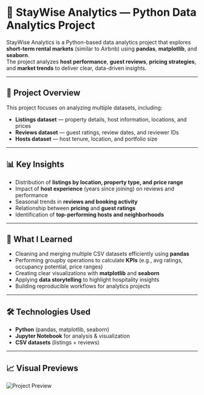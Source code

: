 # 🏡 StayWise Analytics — Python Data Analytics Project  

StayWise Analytics is a Python-based data analytics project that explores **short-term rental markets** (similar to Airbnb) using **pandas**, **matplotlib**, and **seaborn**.  
The project analyzes **host performance**, **guest reviews**, **pricing strategies**, and **market trends** to deliver clear, data-driven insights.  

---

## 📌 Project Overview  
This project focuses on analyzing multiple datasets, including:  
- **Listings dataset** — property details, host information, locations, and prices  
- **Reviews dataset** — guest ratings, review dates, and reviewer IDs  
- **Hosts dataset** — host tenure, location, and portfolio size  

---

## 📊 Key Insights  
- Distribution of **listings by location, property type, and price range**  
- Impact of **host experience** (years since joining) on reviews and performance  
- Seasonal trends in **reviews and booking activity**  
- Relationship between **pricing** and **guest ratings**  
- Identification of **top-performing hosts and neighborhoods**  

---

## 🧠 What I Learned  
- Cleaning and merging multiple CSV datasets efficiently using **pandas**  
- Performing groupby operations to calculate **KPIs** (e.g., avg ratings, occupancy potential, price ranges)  
- Creating clear visualizations with **matplotlib** and **seaborn**  
- Applying **data storytelling** to highlight hospitality insights  
- Building reproducible workflows for analytics projects  

---

## 🛠️ Technologies Used  
- **Python** (pandas, matplotlib, seaborn)  
- **Jupyter Notebook** for analysis & visualization  
- **CSV datasets** (listings + reviews)  

---

## 📈 Visual Previews  
![Project Preview](screenshot.png)  

